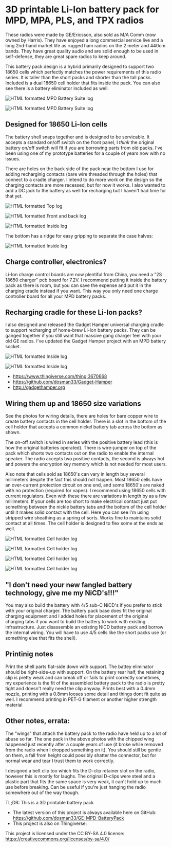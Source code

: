 # 3D printable Li-Ion battery pack for MPD, MPA, PLS, and TPX radios

These radios were made by GE/Ericsson, also sold as M/A Comm (now owned by Harris). They have enjoyed a long commercial service live and a long 2nd-hand market life as rugged ham radios on the 2 meter and 440cm bands. They have great quality audio and are solid enough to be used in self-defense, they are great spare radios to keep around.

This battery pack design is a hybrid primarily designed to support two 18650 cells which perfectly matches the power requirements of this radio series. It is taller than the short packs and shorter than the tall packs. Included is a dual 18650 cell holder that fits inside the pack. You can also see there is a battery eliminator included as well.

![HTML formatted MPD Battery Suite log](/pics/mpd_battery_parts.jpg)

![HTML formatted MPD Battery Suite log](/pics/mpd_battery_size.jpg)

## Designed for 18650 Li-Ion cells

The battery shell snaps together and is designed to be servicable. It accepts a standard on/off switch on the front panel, I *think* the original battery on/off switch will fit if you are borrowing parts from old packs. I've been using one of my prototype batteries for a couple of years now with no issues. 

There are holes on the back side of the pack near the bottom I use for adding recharginig contacts (bare wire threaded through the holes) that connect to a cradle charger. I intend to do more work on the design so the charging contacts are more recessed, but for now it works. I also wanted to add a DC jack to the battery as well for recharging but I haven't had time for that yet. 

![HTML formatted Top log](/pics/mpd_battery_connectors.jpg)

![HTML formatted Front and back log](/pics/mpd_battery_front-back.jpg)

![HTML formatted Inside log](/pics/mpd_battery-inside.jpg)

The bottom has a ridge for easy gripping to separate the case halves:

![HTML formatted Inside log](/pics/mpd_battery_bottom.jpg)


## Charge controller, electronics?
Li-Ion charge control boards are now plentiful from China, you need a "2S 18650 charger" pcb board for 7.2V. I recommend putting it inside the battery pack as there is room, but you can save the expense and put it in the charging cradle instead if you want. This way you only need one charge controller board for all your MPD battery packs.


## Recharging cradle for these Li-Ion packs?
I also designed and released the Gadget Hamper universal charging cradle to support recharging of home-brew Li-Ion battery packs. They can be ganged together if you still want that massive gang charger feel with your old GE radios. I've updated the Gadget Hamper project with an MPD battery socket.

![HTML formatted Inside log](/pics/mpd_charging_contacts.jpg)

![HTML formatted Inside log](/pics/mpd_battery_cradle.jpg)

- https://www.thingiverse.com/thing:3670668
- https://github.com/dosman33/Gadget-Hamper
- http://gadgethamper.org


## Wiring them up and 18650 size variations
See the photos for wiring details, there are holes for bare copper wire to create battery contacts in the cell holder. There is a slot in the bottom of the cell holder that accepts a common nickel battery tab across the bottom as shown. 

The on-off switch is wired in series with the positive battery lead (this is how the original batteries operated). There is wire-jumper on top of the pack which shorts two contacts out on the radio to enable the internal speaker. The radio accepts two positive contacts, the second is always hot and powers the encryption key memory which is not needed for most users.

Also note that cells sold as 18650's can vary in length buy several millimeters despite the fact this should not happen. Most 18650 cells have an over-current protection circuit on one end, and some 18650's are naked with no protection (required for vapes). I recommend using 18650 cells with current regulators. Even with these there are variations in length by as a few millimeters. If your cells are too short to make electrical contact just put something between the nickle battery tabs and the bottom of the cell holder until it makes solid contact with the cell. Here you can see I'm using stripped wire sheathing as a spring of sorts. Works fine to maintains solid contact at all times. The cell holder is designed to flex some at the ends as well.

![HTML formatted Cell holder log](/pics/18650_cell_holder03.jpg)

![HTML formatted Cell holder log](/pics/18650_cell_holder02.jpg)

![HTML formatted Cell holder log](/pics/18650_cell_holder01.jpg)

![HTML formatted Cell holder log](/pics/mpd_battery_wiring_diagram.png)


## "I don't need your new fangled battery technology, give me my NiCD's!!!"
You may also build the battery with 4/5 sub-C NiCD's if you prefer to stick with your original charger. The battery pack base does fit the original charging equipment and I added holes for placement of the original charging tabs if you want to build the battery to work with existing infrastructure. Just disassemble an existing NiCD battery pack and borrow the internal wiring. You will have to use 4/5 cells like the short packs use (or something else that fits the shell).


## Printinig notes
Print the shell parts flat-side down with support. The battey eliminator should be right-side-up with support. On the battery rear half, the retaining clip is pretty weak and can break off or fails to print correctly sometimes, my experience is the fit of the assembled battery pack to the radio is pretty tight and doesn't really need the clip anyway. Prints best with a 0.4mm nozzle, printing with a 0.8mm looses some detail and things dont fit quite as well. I recommend printing in PET-G filament or another higher strength material


## Other notes, errata:
The "wings" that attach the battery pack to the radio have held up to a lot of abuse so far. The one pack in the above photos with the chipped wing happened just recently after a couple years of use (it broke while removed from the radio when I dropped something on it). You should still be gentle on them, a fall from height could possibly shatter the connector, but for normal wear and tear I trust them to work correctly.

I designed a belt clip too which fits the D-clip retainer slot on the radio, however this is mostly for laughs. The original D-clips were steel and a plastic part that fits the same space is very weak, it can't hold up to much use before breaking. Can be useful if you're just hanging the radio somewhere out of the way though.




TL;DR: This is a 3D printable battery pack 

- The latest version of this project is always available here on GitHub: https://github.com/dosman33/GE-MPD-BatteryPack
- This project is also on Thingiverse: 


This project is licensed under the CC BY-SA 4.0 license: https://creativecommons.org/licenses/by-sa/4.0/
